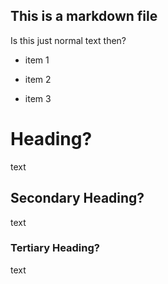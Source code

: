 ## This is a markdown file
Is this just normal text then?

* item 1

* item 2

* item 3

# Heading?
text
## Secondary Heading?
text
### Tertiary Heading?
text
